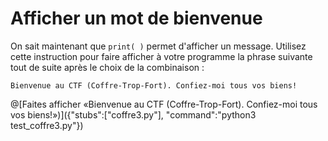 # Afficher un mot de bienvenue

On sait maintenant que ```print( )``` permet d'afficher un message. Utilisez cette instruction pour faire afficher à votre programme la phrase suivante tout de suite après le choix de la combinaison :

    Bienvenue au CTF (Coffre-Trop-Fort). Confiez-moi tous vos biens!

@[Faites afficher «Bienvenue au CTF (Coffre-Trop-Fort). Confiez-moi tous vos biens!»)]({"stubs":["coffre3.py"], "command":"python3 test_coffre3.py"})

